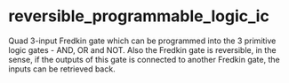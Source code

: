 # reversible_programmable_logic_ic

Quad 3-input Fredkin gate which can be programmed into the 3 primitive logic gates - AND, OR and NOT.
Also the Fredkin gate is reversible, in the sense, if the outputs of this gate is connected to another Fredkin gate, the inputs can be retrieved back.